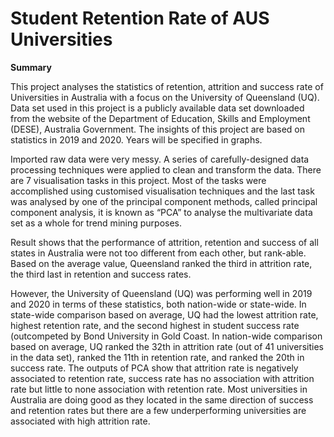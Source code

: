 # Student Retention Rate of AUS Universities

**Summary**

This project analyses the statistics of retention, attrition and success rate of Universities in Australia with a focus on the University of Queensland (UQ). Data set used in this project is a publicly available data set downloaded from the website of the Department of Education, Skills and Employment (DESE), Australia Government. The insights of this project are based on statistics in 2019 and 2020. Years will be specified in graphs.

Imported raw data were very messy. A series of carefully-designed data processing techniques were applied to clean and transform the data. There are 7 visualisation tasks in this project. Most of the tasks were accomplished using customised visualisation techniques and the last task was analysed by one of the principal component methods, called principal component analysis, it is known as “PCA” to analyse the multivariate data set as a whole for trend mining purposes.

Result shows that the performance of attrition, retention and success of all states in Australia were not too different from each other, but rank-able. Based on the average value, Queensland ranked the third in attrition rate, the third last in retention and success rates.

However, the University of Queensland (UQ) was performing well in 2019 and 2020 in terms of these statistics, both nation-wide or state-wide. In state-wide comparison based on average, UQ had the lowest attrition rate, highest retention rate, and the second highest in student success rate (outcompeted by Bond University in Gold Coast. In nation-wide comparison based on average, UQ ranked the 32th in attrition rate (out of 41 universities in the data set), ranked the 11th in retention rate, and ranked the 20th in success rate. The outputs of PCA show that attrition rate is negatively associated to retention rate, success rate has no association with attrition rate but little to none association with retention rate. Most universities in Australia are doing good as they located in the same direction of success and retention rates but there are a few underperforming universities are associated with high attrition rate.
